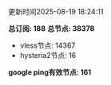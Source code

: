 更新时间2025-08-19 18:24:11

**总订阅: 188**
**总节点: 38378**
- vless节点: 14367
- hysteria2节点: 16

**google ping有效节点: 161**

